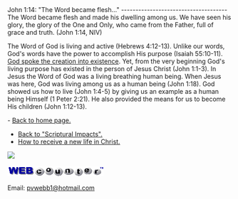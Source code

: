  <head> <title>(PVW) John 1:14: "The Word became flesh..."</title> <meta content="IE=9" http-equiv="X-UA-Compatible"></meta> <link href="css/page_style.css" rel="stylesheet" type="text/css"></link> </head><body><div class="page_style"> John 1:14: "The Word became flesh..."
-------------------------------------

<div class="p">The Word became flesh and made his dwelling among us. We have seen his glory, the glory of the One and Only, who came from the Father, full of grace and truth. (John 1:14, NIV)

 The Word of God is living and active (Hebrews 4:12-13). Unlike our words, God's words have the power to accomplish His purpose (Isaiah 55:10-11). [God spoke the creation into existence](glory.html). Yet, from the very beginning God's living purpose has existed in the person of Jesus Christ (John 1:1-3). In Jesus the Word of God was a living breathing human being. When Jesus was here, God was living among us as a human being (John 1:18). God showed us how to live (John 1:4-5) by giving us an example as a human being Himself (1 Peter 2:21). He also provided the means for us to become His children (John 1:12-13).</div>  </div>- [Back to home page.](noframesindex.html)
- [Back to "Scriptural Impacts".](impacts.html)
- [How to receive a new life in Christ.](gospel.html)
 
![](http://counter.digits.com/wc/-d/4/pvwebb)

[![digits](images/wc-03.gif)](http://www.digits.com/)

Email: [pvwebb1@hotmail.com](mailto:pvwebb1@hotmail.com)
